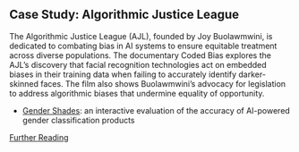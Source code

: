 ## Case Study: Algorithmic Justice League
The Algorithmic Justice League (AJL), founded by Joy Buolawmwini, is dedicated to combating bias in AI systems to ensure equitable treatment across diverse populations. The documentary Coded Bias explores the AJL’s discovery that facial recognition technologies act on embedded biases in their training data when failing to accurately identify darker-skinned faces. The film also shows Buolawmwini’s advocacy for legislation to address algorithmic biases that undermine equality of opportunity.
- [Gender Shades](http://gendershades.org/overview.html): an interactive evaluation of the accuracy of AI-powered gender classification products

[Further Reading](https://www.ajl.org/)
